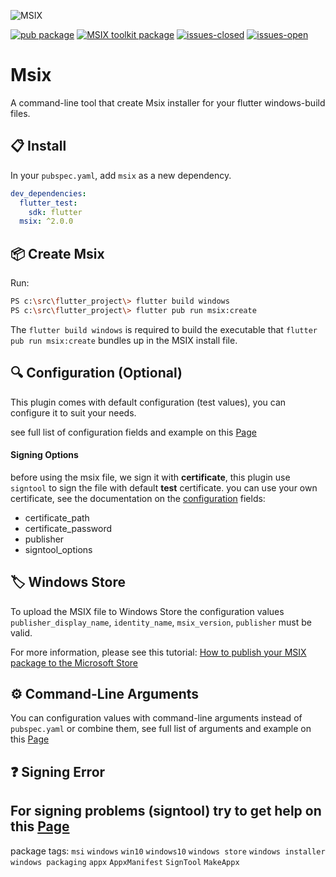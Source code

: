 ![MSIX](https://raw.githubusercontent.com/YehudaKremer/msix/v2.0/documentation/logo/pub-logo.png)

[![pub package](https://img.shields.io/pub/v/msix.svg?color=blue&style=for-the-badge)](https://pub.dev/packages/msix) [![MSIX toolkit package](https://img.shields.io/github/v/tag/microsoft/MSIX-Toolkit?color=blue&label=MSIX-Toolkit&style=for-the-badge)](https://github.com/microsoft/MSIX-Toolkit) [![issues-closed](https://img.shields.io/github/issues-closed/YehudaKremer/msix?color=green&style=for-the-badge)](https://github.com/YehudaKremer/msix/issues?q=is%3Aissue+is%3Aclosed) [![issues-open](https://img.shields.io/github/issues-raw/YehudaKremer/msix?style=for-the-badge)](https://github.com/YehudaKremer/msix/issues)

# Msix

A command-line tool that create Msix installer for your flutter windows-build files.

## :clipboard: Install

In your `pubspec.yaml`, add `msix` as a new dependency.

```yaml
dev_dependencies:
  flutter_test:
    sdk: flutter
  msix: ^2.0.0
```

## :package: Create Msix
Run:

```bash
PS c:\src\flutter_project\> flutter build windows
PS c:\src\flutter_project\> flutter pub run msix:create
```

The `flutter build windows` is required to build the executable that
`flutter pub run msix:create` bundles up in the MSIX install file.

## :mag: Configuration (Optional)
This plugin comes with default configuration (test values),
you can configure it to suit your needs.

see full list of configuration fields and example on this [Page](https://github.com/YehudaKremer/msix/blob/v2.0/documentation/configuration.md)

#### Signing Options
before using the msix file, we sign it with **certificate**,
this plugin use `signtool` to sign the file with default **test** certificate.
you can use your own certificate, see the documentation on the [configuration](https://github.com/YehudaKremer/msix/blob/v2.0/documentation/configuration.md) fields:
- certificate_path
- certificate_password
- publisher
- signtool_options

## :label: Windows Store
To upload the MSIX file to Windows Store the configuration values `publisher_display_name`, `identity_name`, `msix_version`, `publisher` must be valid.

For more information, please see this tutorial: [How to publish your MSIX package to the Microsoft Store](https://www.advancedinstaller.com/msix-publish-microsoft-store.html)

## :gear: Command-Line Arguments
You can configuration values with command-line arguments instead of `pubspec.yaml` or combine them,
see full list of arguments and example on this [Page](https://github.com/YehudaKremer/msix/blob/v2.0/documentation/command-line-arguments.md)

## :question: Signing Error
For signing problems (signtool) try to get help on this [Page](https://github.com/YehudaKremer/msix/blob/v2.0/documentation/troubleshoot-signing-errors.md)
------------
package tags: `msi` `windows` `win10` `windows10` `windows store` `windows installer` `windows packaging` `appx` `AppxManifest` `SignTool` `MakeAppx`
